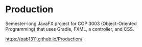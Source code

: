 # Production
Semester-long JavaFX project for COP 3003 (Object-Oriented Programming) that uses Gradle, FXML, a controller, and CSS. 


https://pab1311.github.io/Production/

